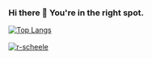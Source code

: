 ### Hi there 👋 You're in the right spot.

<!--
**r-scheele/r-scheele** is a ✨ _special_ ✨ repository because its `README.md` (this file) appears on your GitHub profile.

Here are some ideas to get you started:

- 🔭 I’m currently working on ...
- 🌱 I’m currently learning ...
- 👯 I’m looking to collaborate on ...
- 🤔 I’m looking for help with ...
- 💬 Ask me about ...
- 📫 How to reach me: ...
- 😄 Pronouns: ...
- ⚡ Fun fact: ...
-->

[![Top Langs](https://github-readme-stats.vercel.app/api/top-langs/?username=r-scheele&layout=compact&show_icons=true&theme=highcontrast)](https://github.com/r-scheele/github-readme-stats) <br />       
      [![r-scheele](https://github-readme-stats.vercel.app/api?username=r-scheele&show_icons=true&theme=highcontrast)](https://github.com/r-scheele/github-readme-stats) <br />



   

<!-- [![Readme Card](https://github-readme-stats.vercel.app/api/pin/?username=r-scheele&repo=picrush&show_icons=true&theme=cobalt)](https://github.com/r-scheele/picrush)

[![Readme Card](https://github-readme-stats.vercel.app/api/pin/?username=r-scheele&repo=rego_builder&show_icons=true&theme=highcontrast)](https://github.com/r-scheele/rego_builder)
 -->


